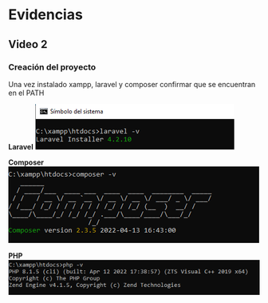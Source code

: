# Evidencias

## Video 2

### Creación del proyecto

Una vez instalado xampp, laravel y composer confirmar que se encuentran en el PATH

**Laravel**
![laravel version](images/laravel-v.PNG)

**Composer**
![composer version](images/Composer-v.PNG)

**PHP**
![php version](images/php-v.PNG)

